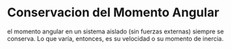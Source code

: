 # Conservacion del Momento Angular
el momento angular en un sistema aislado (sin fuerzas externas) siempre se conserva. Lo que varía, entonces, es su velocidad o su momento de inercia. 